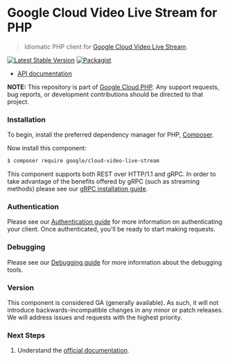 # Google Cloud Video Live Stream for PHP

> Idiomatic PHP client for [Google Cloud Video Live Stream](https://cloud.google.com/livestream).

[![Latest Stable Version](https://poser.pugx.org/google/cloud-video-live-stream/v/stable)](https://packagist.org/packages/google/cloud-video-live-stream) [![Packagist](https://img.shields.io/packagist/dm/google/cloud-video-live-stream.svg)](https://packagist.org/packages/google/cloud-video-live-stream)

* [API documentation](https://cloud.google.com/php/docs/reference/cloud-video-live-stream/latest)

**NOTE:** This repository is part of [Google Cloud PHP](https://github.com/googleapis/google-cloud-php). Any
support requests, bug reports, or development contributions should be directed to
that project.

### Installation

To begin, install the preferred dependency manager for PHP, [Composer](https://getcomposer.org/).

Now install this component:

```sh
$ composer require google/cloud-video-live-stream
```

This component supports both REST over HTTP/1.1 and gRPC. In order to take advantage of the benefits offered by gRPC (such as streaming methods)
please see our [gRPC installation guide](https://cloud.google.com/php/grpc).

### Authentication

Please see our [Authentication guide](https://github.com/googleapis/google-cloud-php/blob/main/AUTHENTICATION.md) for more information
on authenticating your client. Once authenticated, you'll be ready to start making requests.

### Debugging

Please see our [Debugging guide](https://github.com/googleapis/google-cloud-php/blob/main/DEBUG.md)
for more information about the debugging tools.

### Version

This component is considered GA (generally available). As such, it will not introduce backwards-incompatible changes in
any minor or patch releases. We will address issues and requests with the highest priority.

### Next Steps

1. Understand the [official documentation](https://cloud.google.com/livestream/docs).
